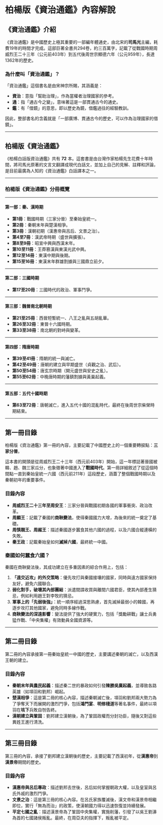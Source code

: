 # 柏楊版《資治通鑑》內容解說

## 《資治通鑑》介紹
《資治通鑑》是中國歷史上極其重要的一部編年體通史，由北宋的**司馬光**主編，耗費19年的時間才完成。這部巨著全書共294卷，約三百萬字，記載了從戰國時期周威烈王二十三年（公元前403年）到五代後周世宗顯德六年（公元959年），長達1362年的歷史。

### 為什麼叫「資治通鑑」？
「資治通鑑」這個書名是由宋神宗所賜，其涵義是：

* **資治**：意指「幫助治理」，作為當權者治理國家的參考。
* **通**：指「通古今之變」，意味著這是一部貫通古今的通史。
* **鑑**：有「借鏡」的意思，即以歷史為鏡，借鑑過往的經驗教訓。

因此，整部書名的含義就是「一部廣博、貫通古今的歷史，可以作為治理國家的借鏡」。

---

## 柏楊版《資治通鑑》
《柏楊白話版資治通鑑》共有 **72** 本。這套書是由台灣作家柏楊先生花費十年時間，將司馬光原著的文言文翻譯成現代白話文，並加上自己的見解、註釋和評論，是目前最廣為人知的《資治通鑑》白話譯本之一。

---
### 柏楊版《資治通鑑》分冊概覽

---

#### 第一部：秦、漢時期
* **第1冊**：戰國時期（三家分晉）至秦始皇統一。
* **第2冊**：秦朝末年與楚漢相爭。
* **第3冊**：漢朝初期（漢惠帝與呂后、文景之治）。
* **第4至7冊**：漢武帝時期（盛世與擴張）。
* **第8至9冊**：昭宣中興與西漢末年。
* **第10至11冊**：王莽篡漢與東漢光武中興。
* **第12至14冊**：東漢中期與後期。
* **第15至16冊**：東漢末年群雄割據與三國鼎立前夕。

---

#### 第二部：三國時期
* **第17至20冊**：三國時代的政治、軍事鬥爭。

---

#### 第三部：魏晉南北朝時期
* **第21至25冊**：西晉短暫統一、八王之亂與五胡亂華。
* **第26至32冊**：東晉十六國時期。
* **第33至38冊**：南北朝的對峙與變革。

---

#### 第四部：隋唐時期
* **第39至41冊**：隋朝的統一與滅亡。
* **第42至49冊**：唐朝的建立與早期盛世（貞觀之治、武后）。
* **第50至54冊**：唐玄宗時期（開元盛世與安史之亂）。
* **第55至62冊**：中晚唐時期的藩鎮割據與黃巢起義。

---

#### 第五部：五代十國時期
* **第63至72冊**：唐朝滅亡，進入五代十國的混亂時代，最終在後周世宗柴榮時期結束。

---

## 第一冊目錄
柏楊版《資治通鑑》第一冊的內容，主要記載了中國歷史上的一個重要轉捩點：**三家分晉**。

這本書的開頭是從周威烈王二十三年（西元前403年）開始，這一年標誌著晉國被韓、趙、魏三家瓜分，也象徵著中國進入了**戰國時代**。第一冊詳細敘述了從這個時間點一直到秦始皇統一六國（西元前211年）這段歷史，涵蓋了整個戰國時期以及秦朝初年的重要事件。

### 目錄內容
* **周威烈王二十三年至周安王**：三家分晉與戰國初期各國的軍事衝突、政治改革。
* **周顯王**：記載了秦國的**商鞅變法**，使得秦國國力大增，為後來的統一奠定了基礎。
* **周慎靚王、周赧王**：描述秦國逐步蠶食其他六國的過程，以及六國合縱連橫的失敗。
* **秦王政**：記載秦始皇如何**滅掉六國**，最終統一中國。

### 秦國如何蠶食六國？
秦國在商鞅變法後，其成功建立在多重因素的綜合作用上，包括：

1.  **「遠交近攻」的外交策略**：優先攻打與秦國接壤的國家，同時與遠方國家保持友好，避免六國聯合。
2.  **弱化對手，破壞其內部團結**：派遣間諜收買與離間六國君臣，使其內部產生猜忌，例如利用趙王對李牧的猜忌。
3.  **軍事上的「先弱後強」**：統一順序經過深思熟慮，首先滅掉最弱小的韓國，再逐步攻打其他國家，避免同時多線作戰。
4.  **商鞅變法的深遠影響**：變法提供了強大的硬實力，包括「獎勵耕戰」讓士兵勇猛作戰、「中央集權」有效動員全國資源等。

---

## 第二冊目錄
第二冊的內容承接第一冊秦始皇統一中國的歷史，主要講述秦朝的滅亡，以及西漢王朝的建立。

### 目錄內容
* **秦朝末年與農民起義**：描述秦二世的暴政如何引發**陳勝吳廣起義**，並導致各路英雄（如項羽和劉邦）崛起。
* **楚漢相爭**：這是第二冊的核心內容，描述秦朝滅亡後，項羽和劉邦兩大勢力為了爭奪天下而展開的激烈鬥爭，包括**鴻門宴**、**明修棧道**等著名事件，最終以項羽在**垓下**兵敗自刎告終。
* **漢朝建立與鞏固**：劉邦建立漢朝後，為了鞏固政權而分封功臣，隨後又對這些異姓王進行清洗。

---

## 第三冊目錄
第三冊的內容，承接了劉邦建立漢朝後的歷史，主要記載了西漢初年，從**漢惠帝**到**漢景帝**期間的歷史。

### 目錄內容
* **漢惠帝與呂后專政**：描述劉邦去世後，呂后如何掌握朝政大權，以及皇室與呂氏外戚的激烈鬥爭。
* **文景之治**：這是第三冊的核心內容。在呂氏家族覆滅後，漢文帝和漢景帝相繼即位，實行「無為而治」的政策，使漢朝國力得以迅速恢復並持續發展。
* **平定七國之亂**：描述漢景帝為了鞏固中央集權，實施削藩，引發了以吳王劉濞為首的七國諸侯叛亂。最終，在周亞夫的指揮下，叛亂被平定。
